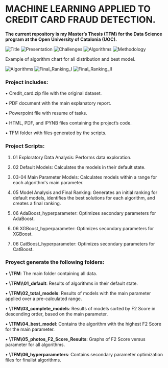 # **MACHINE LEARNING APPLIED TO CREDIT CARD FRAUD DETECTION.**
**The current repository is my Master’s Thesis (TFM) for the Data Science program at the Open University of Catalonia (UOC).**

![Title](C:\Git_repo\European-Card-Credit-Fraud-Detention\00_titulo.png)
![Presentation](C:\Git_repo\European-Card-Credit-Fraud-Detention\01_Presentacion.png)
![Challenges](C:\Git_repo\European-Card-Credit-Fraud-Detention\02_Challenges.png)
![Algorithms](C:\Git_repo\European-Card-Credit-Fraud-Detention\03_Algorithms.png)
![Methodology](C:\Git_repo\European-Card-Credit-Fraud-Detention\04_Metodologia.png)

Example of algorithm chart for all distribution and best model.

![Algorithms](C:\Git_repo\European-Card-Credit-Fraud-Detention\05_algorithms.png)
![Final_Ranking_I](C:\Git_repo\European-Card-Credit-Fraud-Detention\06_Final_Ranking.png)
![Final_Ranking_II](C:\Git_repo\European-Card-Credit-Fraud-Detention\07_Final_Ranking.png)


### Project includes:

•	Credit_card.zip file with the original dataset.

• PDF document with the main explanatory report.

• Powerpoint file with resume of tasks.

•	HTML, PDF, and IPYNB files containing the project’s code.

•	TFM folder with files generated by the scripts.


### Project Scripts:

1.	01 Exploratory Data Analysis: Performs data exploration.

2.	02 Default Models: Calculates the models in their default state.

3.	03-04 Main Parameter Models: Calculates models within a range for each algorithm's main parameter.

4.	05 Model Analysis and Final Ranking: Generates an initial ranking for default models, identifies the best solutions for each algorithm,     and creates a final ranking.

5.	06 AdaBoost_hyperparameter: Optimizes secondary parameters for AdaBoost.

6.	06 XGBoost_hyperparameter: Optimizes secondary parameters for XGBoost.

7.	06 CatBoost_hyperparameter: Optimizes secondary parameters for CatBoost.


### Proyect generate the following folders:

•	**\\TFM**: The main folder containing all data.

•	**\\TFM\\\01_default**: Results of algorithms in their default state.

•	**\\TFM\\02_total_models**: Results of models with the main parameter applied over a pre-calculated range.

•	**\\TFM\\03_complete_models**: Results of models sorted by F2 Score in descending order, based on the main parameter.

•	**\\TFM\\04_best_model**: Contains the algorithm with the highest F2 Score for the main parameter.

•	**\\TFM\\05_photos_F2_Score_Results**: Graphs of F2 Score versus parameter for all algorithms.

•	**\\TFM\\06_hyperparameters**: Contains secondary parameter optimization files for finalist algorithms.

